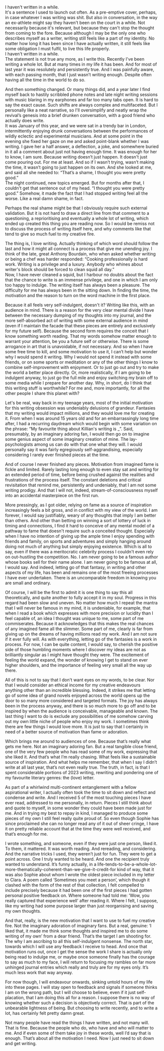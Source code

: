 I haven't written in a while.  
It's a sentence I used to launch out often. As a pre-emptive cover, perhaps, in case whatever I was writing was shit. But also in conversation, in the way an ex-athlete might say they haven't been on the court in a while. Not necessarily because it's relevant, but because they can't stop the thought from coming to the fore. Because although I may be the only one who describes myself as a writer, writing still feels like a part of my identity. No matter how long it has been since I have actually written, it still feels like some obligation I must fulfil, to live this life properly.  
I haven't written in a while.  
The statement is not true any more, as I write this. Recently I've been writing a whole lot. But at many times in my life it has been. And for most of last year it was resolutely and persistently true. And I was painfully aware, with each passing month, that I just wasn’t writing enough. Despite often having all the time in the world to do so. 

And then something changed. Or many things did, and a year later I find myself back to hastily scribbled phone notes and late night writing sessions with music blaring in my earphones and far too many tabs open. It is hard to say the exact cause. Such shifts are always complex and multifaceted. But I personally like a neat narrative, so I'll oversimplify and neatly wrap the revival’s genesis into a brief drunken conversation, with a good friend who actually does write.  
It was January of this year, and we were sat in a trendy bar in London, intermittently enjoying drunk conversations between the performances of wildly eclectic and experimental musicians. And at some point in the evening she fixed her gaze on me and asked point-blank whether I was writing. I gave her a half answer, a deflection, a joke, and somewhere buried in it all a comment about just not having enough time. It was enough for her to know, I am sure. Because writing doesn’t just happen. It doesn't just come pouring out. For me at least. And so if I wasn’t trying, wasn’t making the time, it wasn’t going to just happen on its own. And she looked at me, and said all she needed to: “That’s a shame, I thought you were pretty good.”   
The night continued, new topics emerged. But for months after that, I couldn't get that sentence out of my head. “I thought you were pretty good.” Somehow, it made the fact that I had stopped writing feel all the worse. Like a real damn shame, in fact.

Perhaps the real shame might be that I obviously require such external validation. But it is not hard to draw a direct line from that comment to a questioning, a reprioritising and eventually a whole lot of writing, which ended up created this thing you are reading now. So I would be remiss not to discuss the process of writing itself here, and why comments like that tend to give so much fuel to my creative fire.

The thing is, I love writing. Actually thinking of which word should follow the last and how it might all connect is a process that give me unending joy. I think of the late, great Anthony Bourdain, who when asked whether writing or being a chef was harder responded: “Cooking professionally is hard work. Writing is a privilege and a luxury. Anybody who whines about writer's block should be forced to clean squid all day.”  
Now, I have never cleaned a squid, but I harbour no doubts about the fact that the chance to write is an immense privilege, and one in which I am only too happy to indulge. The writing itself has always been a pleasure. The difficulty for me has always been in the sitting down. In finding the time, the motivation and the reason to turn on the word machine in the first place.

Because it all feels very self-indulgent, doesn't it? Writing like this, with an audience in mind. There is a reason for the very clear mental divide I have between the necessary dumping of my thoughts into my journal, and the more self-absorbed act of writing with some external audience in mind (even if I maintain the facade that these pieces are entirely and exclusively for my future self). Because the second form requires the conceit that I know something worth reading. That my words somehow matter enough to warrant your attention, be you a future self or otherwise. There is some arrogance in art that is unavoidable, if not necessary. And so when I have some free time to kill, and some motivation to use it, I can’t help but wonder why I would spend it writing. Why I would not spend it instead with some friends, or on some sports or meditation or any of the other things I know to combine self-improvement with enjoyment. Or to just go out and try to make the world a better place directly. Or, more realistically, if I am going to be indulgent anyway, to just go the full mile and enjoy switching my brain off to some media while I prepare for another day. Why, in short, do I think that this writing stuff is worthwhile? For me and, more importantly, for all the other people I share this planet with?

Let's be real, way back in my teenage years, most of the initial motivation for this writing obsession was undeniably delusions of grandeur. Fantasies that my writing would impact millions, and they would love me for creating it. From when I was around 15 years old and for an embarrassingly long time after, I had a recurring daydream which would begin with some variation on the phrase: “My favourite thing about Killian's writing is \_”. Said, presumably, by an imaginary adoring fan, I would then go on to imagine some genius aspect of some imaginary creation of mine. The lay-psychologists among us can do with that one what they will. I would personally say it was fairly egregiously self-aggrandising, especially considering I rarely ever finished pieces at the time.

And of course I never finished any pieces. Motivation from imagined fame is fickle and limited. Rarely lasting long enough to even stay sat and writing for an extended period of time, before being crushed against the realities and frustrations of the process itself. The constant deletions and critical revisitation that remind me, persistently and undeniably, that I am not some writing prodigy. And that I will not, indeed, stream-of-consciousness myself into an accidental masterpiece on the first run.

More pressingly, as I got older, relying on fame as a source of inspiration increasingly feels a bit gross, and in conflict with my view of the world. I am forever, I would say justifiably, weary of any thoughts that imply I am better than others. And other than betting on winning a sort of lottery of luck in timing and connections, I find it hard to conceive of any mental model of a pathway to fame that doesn't require such a conceited thought. Especially when I have no intention of giving up the ample time I enjoy spending with friends and family, on sports and adventures and simply hanging around doing not much of anything but simply enjoying existence.  Which is all to say, even if there was a meritocratic celebrity process I couldn't even rely on out-hustling the competition. No. I am never going to be a famous author whose books sell for their name alone. I am never going to be famous at all, I would say. And indeed, letting go of that fantasy, in writing and other aspects of my life, has been and remains one of the most freeing processes I have ever undertaken. There is an uncomparable freedom in knowing you are small and ordinary.

Of course, I will be the first to admit it is one thing to say this all theoretically, and quite another to fully accept it in my soul. Progress in this regard had been slow and uneven. No matter how much I repeat the mantra that I will never be famous in my mind, it is undeniable, for example, that when I read a book which expresses with more precision or lucidity than I feel capable of, an idea I thought was unique to me, some part of me commiserates. Because it acknowledges that this makes the real chances of any imagined fame all the slimmer. Some part of me, clearly is far from giving up on the dreams of having millions read my work. And I am not sure if it ever fully will. As with everything, letting go of the fantasies is a work in process. For now, I can be quite content, I would say, to cherish the positive side of those humbling moments where I discover my ideas are not as brilliantly singular as I might have thought they were. The excitement of feeling the world expand, the wonder of knowing I get to stand on ever higher shoulders, and the importance of feeling very small all the way up there.

All of this is not to say that I don't want eyes on my words, to be clear. Nor that I would consider an ethical income for my creative endeavours anything other than an incredible blessing. Indeed, it strikes me that letting go of some idea of grand novels enjoyed across the world opens up the door to so many more considered and targeted formats. The joy has always been in the process anyway, and there is so much more to go off and to be inspired by when the audience is conceivable, manageable and known. The last thing I want to do is exclude any possibilities of me somehow carving out my own little niche of people who enjoy my work. I sometimes think there are few things I would love more. It is just to say that I certainly in need of a better source of motivation than fame or adoration. 

Which brings me around to audiences of one. Because that’s really what gets me here. Not an imaginary adoring fan. But a real tangible close friend, one of the very few people who has read some of my work, expressing that she liked it. And that’s what I’m really chasing. What feels like a sustainable source of inspiration. And what helps me remember, that when I say I didn’t write at all last year, that’s not even really true. The truth, in fact, is that I spent considerable portions of 2023 writing, rewriting and pondering one of my favourite literary genres: the (love) letter. 

As part of a whirlwind multi-continent entanglement with a fellow aspirational writer, I actually often took the time to sit down and reflect and condense and write. And I received 5 of the most touching pieces I have ever read, addressed to me personally, in return. Pieces I still think about and quote to myself, in some wonder they could have been made just for me. And in trying my best to repay in kind, I managed to produce some pieces of my own I still feel really quite proud of. So even though Sophie has since proclaimed she can no longer read any of it out of sheer cringe, I have it on pretty reliable account that at the time they were well received, and that’s enough for me.

I wrote something, and someone, even if they were just one person, liked it. To them, it mattered. It was worth reading. And rereading, and considering. And the narrative tricks I used, they weren’t just for fun. They were to get a point across. One I truly wanted to be heard. And one the recipient truly wanted to understand. It’s funny actually, in a life-tends-to-be-a-whole-lot-more-thematically-coherent-than-we-give-it-credit-for kind of way, that it was also Sophie about whom I wrote the oldest piece included in my letter to Clara. A poem called ‘Sometimes you meet a person’, which though it clashed with the form of the rest of that collection, I felt compelled to include precisely because it had been one of the first pieces I had gotten personal positive feedback on. Where someone had told me: ‘Wow, you really captured that experience well’ after reading it. Where I felt, I suppose, like my writing had some purpose larger than just reorganising and saving my own thoughts.

And that, really, is the new motivation that I want to use to fuel my creative fire. Not the imaginary adoration of imaginary fans. But a real, genuine: ‘I liked that, it made me think some thoughts and inspired me to do some writing of my own’ from a dear friend. That’s the target I am shooting for. The why I am ascribing to all this self-indulgent nonsense. The north star, towards which I will use any feedback I receive to head. And once that motivation runs out, once I get the sense the work I share is actually only being read to indulge me, or maybe once someone finally has the courage to say as much to my face, I will return to focusing my rambles on far more unhinged journal entries which really and truly are for my eyes only. It’s much less work that way anyway. 

For now though, I will endeavour onwards, sinking untold hours of my life into these pages. I will stay open to feedback and signals if someone thinks I am on the wrong path, but I will choose to believe, even if it just self-placation, that I am doing this all for a reason. I suppose there is no way of knowing whether such a decision is objectively correct. That is part of the unbearable lightness of being. But choosing to write recently, and to write a lot, has certainly felt pretty damn great.

Not many people have read the things I have written, and not many will. That is fine. Because the people who do, who have and who will matter to me. And if even some of them take joy in these words, well I’d say that is enough. That’s about all the motivation I need. Now I just need to sit down and get writing.